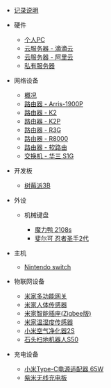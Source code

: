 - [记录说明](README.md)

- 硬件

  - [个人PC](hardware/personal/pc.md)
  - [云服务器 - 滴滴云](hardware/server/didi-cloud.md)
  - [云服务器 - 阿里云](hardware/server/aliyun-light.md)
  - [私有服务器](hardware/server/home-server.md)

- 网络设备

    - [概况](net/summary.md)
    - [路由器 - Arris-1900P](net/router/Arris-1900P.md)
    - [路由器 - K2](net/router/K2.md)
    - [路由器 - K2P](net/router/K2P.md)
    - [路由器 - R3G](net/router/R3G.md)
    - [路由器 - R8000](net/router/R8000.md)
    - [路由器 - 软路由](net/router/soft-router.md)
    - [交换机 - 华三 S1G](net/switch/H3C-magic-s1g.md)

- 开发板

  - [树莓派3B](development-board/raspberry-pi-3B.md)

- 外设

  - 机械键盘
  
    - [魔力鸭 2108s](keyboard/ducky-2108s.md)
    - [斐尔可 忍者圣手2代](keyboard/filco-majestouch-convertible-2.md)

- 主机

  - [Nintendo switch](console/nintendo-switch.md)

- 物联网设备

  - [米家多功能网关](iot/mi-gateway-(2nd).md)
  - [米家人体传感器](iot/mi-body-sensor.md)
  - [米家智能插座(Zigbee版)](iot/mi-smart-switch.md)
  - [米家温湿度传感器](iot/mi-temperature-humidity-sensor.md)
  - [小米空气净化器2S](iot/mi-air-purifier-2s.md)
  - [石头扫地机器人S50](iot/mi-rock-sweeping-robot-S50.md)

- 充电设备

  - [小米Type-C电源适配器 65W](charger/mi-typec-power-charger.md)
  - [紫米无线充电板](charger/zmi-wireless-chareger.md)

<footer id="mb-footer"></footer>
